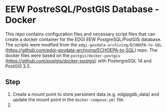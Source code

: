 # EEW PostreSQL/PostGIS Database - Docker
This repo contains configuration files and necessary script files that can create a docker container for the EDGI EEW PostgreSQL/PostGIS database.
The scripts were modfied from the `edgi-govdata-archiving/ECHOEPA-to-SQL` (https://github.com/edgi-govdata-archiving/ECHOEPA-to-SQL) repo. The docker files were based on the `postgis/docker-postgis` (https://github.com/postgis/docker-postgis) with PostergreSQL 14 and PostGIS 3.3. 
## Step
1. Create a mount point to store persistent data (e.g. edgipgdb_data) and update the mount point in the `docker-compose.yml` file.
2. 